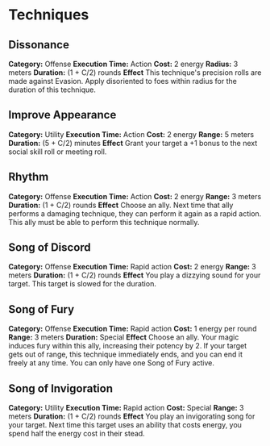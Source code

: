 # Techniques
## Dissonance
**Category:** Offense
**Execution Time:** Action
**Cost:** 2 energy
**Radius:** 3 meters
**Duration:** (1 + C/2) rounds
**Effect**
	This technique's precision rolls are made against Evasion. 
	Apply disoriented to foes within radius for the duration of this technique.

## Improve Appearance
**Category:** Utility
**Execution Time:** Action
**Cost:** 2 energy
**Range:** 5 meters
**Duration:** (5 + C/2) minutes
**Effect**
	Grant your target a +1 bonus to the next social skill roll or meeting roll.

## Rhythm
**Category:** Offense
**Execution Time:** Action
**Cost:** 2 energy
**Range:** 3 meters
**Duration:** (1 + C/2) rounds
**Effect**
	Choose an ally. Next time that ally performs a damaging technique, they can perform it again as a rapid action. This ally must be able to perform this technique normally. 

## Song of Discord
**Category:** Offense
**Execution Time:** Rapid action
**Cost:** 2 energy
**Range:** 3 meters
**Duration:** (1 + C/2) rounds
**Effect**
	You play a dizzying sound for your target. This target is slowed for the duration.

## Song of Fury
**Category:** Offense
**Execution Time:** Rapid action
**Cost:** 1 energy per round
**Range:** 3 meters
**Duration:** Special
**Effect**
	Choose an ally. Your magic induces fury within this ally, increasing their potency by 2. 
	If your target gets out of range, this technique immediately ends, and you can end it freely at any time.
	You can only have one Song of Fury active.

## Song of Invigoration
**Category:** Utility
**Execution Time:** Rapid action 
**Cost:** Special
**Range:** 3 meters
**Duration:** (1 + C/2) rounds
**Effect**
	You play an invigorating song for your target. Next time this target uses an ability that costs energy, you spend half the energy cost in their stead.